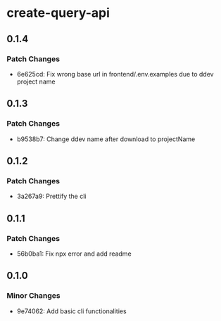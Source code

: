 # create-query-api

## 0.1.4

### Patch Changes

- 6e625cd: Fix wrong base url in frontend/.env.examples due to ddev project name

## 0.1.3

### Patch Changes

- b9538b7: Change ddev name after download to projectName

## 0.1.2

### Patch Changes

- 3a267a9: Prettify the cli

## 0.1.1

### Patch Changes

- 56b0ba1: Fix npx error and add readme

## 0.1.0

### Minor Changes

- 9e74062: Add basic cli functionalities
